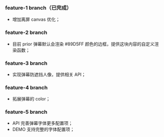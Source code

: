 ### feature-1 branch（已完成）
- 增加离屏 canvas 优化；

### feature-2 branch
- 目前 prior 弹幕默认会渲染 #89D5FF 颜色的边框，提供这块内容的自定义渲染函数；

### feature-3 branch
- 实现弹幕防遮挡人像，提供相关 API；

### feature-4 branch
- 拓展弹幕的 color；

### feature-5 branch
- API 完善弹幕字体更多配置项；
- DEMO 支持完整的字体配置项；
